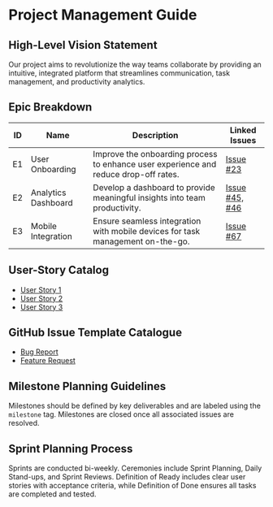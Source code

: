 # Project Management Guide

## High-Level Vision Statement
Our project aims to revolutionize the way teams collaborate by providing an intuitive, integrated platform that streamlines communication, task management, and productivity analytics.

## Epic Breakdown
| ID  | Name          | Description                                      | Linked Issues |
|-----|---------------|--------------------------------------------------|---------------|
| E1  | User Onboarding | Improve the onboarding process to enhance user experience and reduce drop-off rates. | [Issue #23](#) |
| E2  | Analytics Dashboard | Develop a dashboard to provide meaningful insights into team productivity. | [Issue #45, #46](#) |
| E3  | Mobile Integration | Ensure seamless integration with mobile devices for task management on-the-go. | [Issue #67](#) |

## User-Story Catalog
- [User Story 1](USER_STORIES.md#user-story-1)
- [User Story 2](USER_STORIES.md#user-story-2)
- [User Story 3](USER_STORIES.md#user-story-3)

## GitHub Issue Template Catalogue
- [Bug Report](.github/ISSUE_TEMPLATE/bug_report.md)
- [Feature Request](.github/ISSUE_TEMPLATE/feature_request.md)

## Milestone Planning Guidelines
Milestones should be defined by key deliverables and are labeled using the `milestone` tag. Milestones are closed once all associated issues are resolved.

## Sprint Planning Process
Sprints are conducted bi-weekly. Ceremonies include Sprint Planning, Daily Stand-ups, and Sprint Reviews. Definition of Ready includes clear user stories with acceptance criteria, while Definition of Done ensures all tasks are completed and tested.

